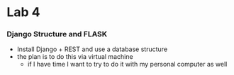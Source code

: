 # Lab 4


### Django Structure and FLASK 
- Install Django + REST and use a database structure 
- the plan is to do this via virtual machine
    * if I have time I want to try to do it with my personal computer as well
